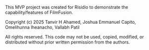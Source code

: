 This MVP project was created for Risidio to demonstrate the capability/features of FilmFusion. 






Copyright (c) 2025 Tanvir H Ahamed, Joshua Emmanuel Capito, Omelihunna Iheanacho, Vallabh Patil

All rights reserved. This code may not be used, copied, modified, or distributed without prior written permission from the authors.

